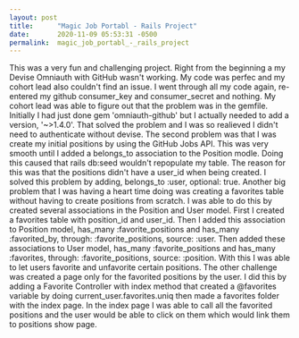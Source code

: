 ```yaml
---
layout: post
title:      "Magic Job Portabl - Rails Project"
date:       2020-11-09 05:53:31 -0500
permalink:  magic_job_portabl_-_rails_project
---
```



This was a very fun and challenging project. Right from the beginning a my Devise Omniauth with GitHub wasn't working. My code was perfec and my cohort lead also couldn't find an issue. I went through all my code again, re-entered my github consumer_key and consumer_secret and nothing. My cohort lead was able to figure out that the problem was in the gemfile. Initially I had just done gem 'omniauth-github' but I actually needed to add a version, '~>1.4.0'. That solved the problem and I was so realieved I didn't need to authenticate without devise. The second problem was that I was create my initial positions by using the GitHub Jobs API. This was very smooth until I added a belongs_to association to the Position modle. Doing this caused that rails db:seed wouldn't repopulate my table. The reason for this was that the positions didn't have a user_id when being created. I solved this problem by adding, belongs_to :user, optional: true. Another big problem that I was having a heart time doing was creating a favorites table without having to create positions from scratch. I was able to do this by created several associations in the Position and User model. First I created a favorites table with position_id and user_id. Then I added this association to Position model, has_many :favorite_positions and has_many :favorited_by, through: :favorite_positions, source: :user. Then added these associations to User model, has_many :favorite_positions and has_many :favorites, through: :favorite_positions, source: :position. With this I was able to let users favorite and unfavorite certain positions. The other challenge was created a page only for the favorited positions by the user. I did this by adding a Favorite Controller with index method that created a @favorites variable by doing current_user.favorites.uniq then made a favorites folder with the index page. In the index page I was able to call all the favorited positions and the user would be able to click on them which would link them to positions show page. 
